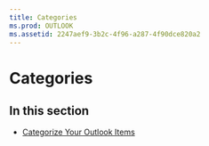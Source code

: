 ```yaml
---
title: Categories
ms.prod: OUTLOOK
ms.assetid: 2247aef9-3b2c-4f96-a287-4f90dce820a2
---
```



# Categories

## In this section


-  [Categorize Your Outlook Items](categorize-your-outlook-items.md)
    

